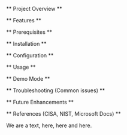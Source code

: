 ** Project Overview **

** Features  **

** Prerequisites **

** Installation **

** Configuration **

** Usage ** 

** Demo Mode **

** Troubleshooting (Common issues) **

** Future Enhancements **

** References (CISA, NIST, Microsoft Docs) ** 



We are a text, here, here and here. 